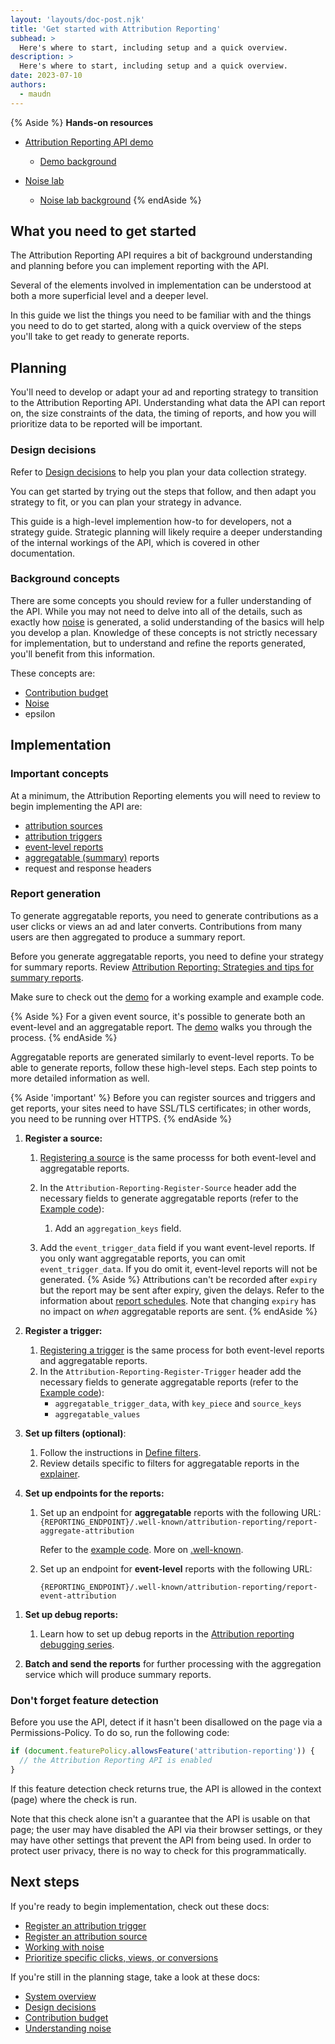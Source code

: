 ```yaml
---
layout: 'layouts/doc-post.njk'
title: 'Get started with Attribution Reporting'
subhead: >
  Here's where to start, including setup and a quick overview.
description: >
  Here's where to start, including setup and a quick overview.
date: 2023-07-10
authors:
  - maudn
---
```


<!-- from Generating aggregatable reports in https://docs.google.com/document/d/1BXchEk-UMgcr2fpjfXrQ3D8VhTR-COGYS1cwK_nyLfg/edit#heading=h.5nnh1qxxsa01 -->

{% Aside %}
<strong>Hands-on resources</strong>

- [Attribution Reporting API demo](https://arapi-home.web.app/)
  - [Demo background]()

- [Noise lab](https://noise-lab.uc.r.appspot.com/?mode=simple)
  - [Noise lab background](/docs/privacy-sandbox/summary-reports/design-decisions/#appendix)
{% endAside %}

## What you need to get started

The Attribution Reporting API requires a bit of background understanding and planning before you can implement reporting with the API.

Several of the elements involved in implementation can be understood at both a more superficial level and a deeper level.

In this guide we list the things you need to be familiar with and the things you need to do to get started, along with a quick overview of the steps you'll take to get ready to generate reports.
 
## Planning

You'll need to develop or adapt your ad and reporting strategy to transition to the Attribution Reporting API. Understanding what data the API can report on, the size constraints of the data, the timing of reports, and how you will prioritize data to be reported will be important.

### Design decisions

Refer to [Design decisions](/docs/privacy-sandbox/summary-reports/design-decisions/) to help you plan your data collection strategy.

You can get started by trying out the steps that follow, and then adapt you strategy to fit, or you can plan your strategy in advance.

This guide is a high-level implemention how-to for developers, not a strategy guide. Strategic planning will likely require a deeper understanding of the internal workings of the API, which is covered in other documentation.

### Background concepts

There are some concepts you should review for a fuller understanding of the API. While you may not need to delve into all of the details, such as exactly how [noise](/docs/privacy-sandbox/attribution-reporting/understanding-noise) is generated, a solid understanding of the basics will help you develop a plan. Knowledge of these concepts is not strictly necessary for implementation, but to understand and refine the reports generated, you'll benefit from this information.

These concepts are:

- [Contribution budget](/docs/privacy-sandbox/attribution-reporting/contribution-budget)
- [Noise](/docs/privacy-sandbox/attribution-reporting/understanding-noise)
- epsilon

## Implementation

### Important concepts

At a minimum, the Attribution Reporting elements you will need to review to begin implementing the API are:
- [attribution sources](/docs/privacy-sandbox/attribution-reporting/register-attribution-source)
- [attribution triggers](/docs/privacy-sandbox/attribution-reporting/register-attribution-trigger)
- [event-level reports](/docs/privacy-sandbox/attribution-reporting/#event-level-reports)
- [aggregatable (summary)](/docs/privacy-sandbox/attribution-reporting/#summary-reports) reports
- request and response headers

### Report generation

To generate aggregatable reports, you need to generate contributions as a user clicks or views an ad and later converts. Contributions from many users are then aggregated to produce a summary report. 

Before you generate aggregatable reports, you need to define your strategy for summary reports. Review [Attribution Reporting: Strategies and tips for summary reports](https://docs.google.com/document/d/1bU0a_njpDcRd9vDR0AJjwJjrf3Or8vAzyfuK8JZDEfo/edit#). 

Make sure to check out the [demo](https://arapi-home.web.app/) for a working example and example code.

{% Aside %}
For a given event source, it's possible to generate both an
event-level and an aggregatable report. The
[demo](https://docs.google.com/document/d/1BXchEk-UMgcr2fpjfXrQ3D8VhTR-COGYS1cwK_nyLfg/edit#heading=h.vk0ctjqbpr1g)
walks you through the process. 
{% endAside %}

Aggregatable reports are generated similarly to event-level reports. To be able to generate reports, follow these high-level steps. Each step points to more detailed information as well.

{% Aside 'important' %}
Before you can register sources and triggers and get reports, your sites need to have SSL/TLS certificates; in other words, you need to be running over HTTPS.
{% endAside %}

1. **Register a source:**
    1. [Registering a source](/docs/privacy-sandbox/attribution-reporting/register-attribution-source) is the same processs for both event-level and aggregatable reports.
    1. In the `Attribution-Reporting-Register-Source` header add the
        necessary fields to generate aggregatable reports (refer to the
        [Example code](https://github.com/GoogleChromeLabs/trust-safety-demo/blob/main/attribution-reporting/functions/apps/adtech.js)):
        1. Add an `aggregation_keys` field. 

    1. Add the `event_trigger_data` field if you want event-level reports. If you only
        want aggregatable reports, you can omit
        `event_trigger_data`. If you do omit it, event-level reports will not be generated.
    {% Aside %}
    Attributions can't be recorded after `expiry` but the report may
        be sent after expiry, given the delays. Refer to the information about
        [report schedules](/docs/privacy-sandbox/attribution-reporting/schedule/).
        Note that changing `expiry` has no impact on _when_ aggregatable
        reports are sent.
    {% endAside %}
1. **Register a trigger:**
    1. [Registering a trigger](/docs/privacy-sandbox/attribution-reporting/register-attribution-trigger) is the same process for both event-level reports and aggregatable reports.
    1. In the `Attribution-Reporting-Register-Trigger` header add the
        necessary fields to generate aggregatable reports (refer to the
        [Example code](https://github.com/GoogleChromeLabs/trust-safety-demo/blob/main/attribution-reporting/functions/apps/adtech.js)):
        - `aggregatable_trigger_data`, with `key_piece` and `source_keys
`       
        - `aggregatable_values`

1. **Set up filters (optional)**:
    1. Follow the instructions in
        [Define filters](/docs/privacy-sandbox/attribution-reporting/define-filters/).
    1. Review details specific to filters for aggregatable reports in
        the
        [explainer](https://github.com/WICG/attribution-reporting-api/blob/main/AGGREGATE.md).

1. **Set up endpoints for the reports:**
    1. Set up an endpoint for **aggregatable** reports with
        the following URL:
        `{REPORTING_ENDPOINT}/.well-known/attribution-reporting/report-aggregate-attribution`

        Refer to the [example code](https://github.com/GoogleChromeLabs/trust-safety-demo/blob/8f3d874b79ab0c8a15822fbcd09e94042aee7dcd/conversion-measurement/functions/apps/adtech.js#L334). More on [.well-known](https://en.wikipedia.org/wiki/Well-known_URI).

    1.  Set up an endpoint for **event-level** reports with
        the following URL:

        `{REPORTING_ENDPOINT}/.well-known/attribution-reporting/report-event-attribution` 


<!-- removed from handbook
{% Details %}
{% DetailsSummary %}
About {REPORTING_ENDPOINT} 
{% endDetailsSummary %}
{REPORTING_ENDPOINT} is the server that responded to the initial browser request to register a source using the `Attribution-Reporting-Register-Source` header.
   
For example, if https://adtech.example responded, then the event-level reports will be sent to: 
`https://adtech.example/.well-known/attribution-reporting/report-event-attribution` 

Likewise, aggregatable reports will be sent to this endpoint:
`https://adtech.example/.well-known/attribution-reporting/report-aggregate-attribution`
{% endDetails %}
                                          

    Note that `aggregation_service_payloads` is encrypted and only later decrypted by the aggregation service to generate summary reports.
-->     
1. **Set up debug reports:**
    1. Learn how to set up debug reports in the
        [Attribution reporting debugging series](/docs/privacy-sandbox/attribution-reporting-debugging/).

1. **Batch and send the reports** for further processing with the aggregation service which will produce summary reports.

### Don't forget feature detection

Before you use the API, detect if it hasn't been disallowed on the page via a Permissions-Policy. 
To do so, run the following code:

```javascript
if (document.featurePolicy.allowsFeature('attribution-reporting')) {
  // the Attribution Reporting API is enabled
}
```

If this feature detection check returns true, the API is allowed in the context (page) where the check is run.

Note that this check alone isn't a guarantee that the API is usable on that page; the user may have disabled the API via their browser settings, or they may have other settings that prevent the API from being used. In order to protect user privacy, there is no way to check for this programmatically.


## Next steps

If you're ready to begin implementation, check out these docs:
- [Register an attribution trigger](/docs/privacy-sandbox/attribution-reporting/register-attribution-trigger)
- [Register an attribution source](/docs/privacy-sandbox/attribution-reporting/register-attribution-source)
- [Working with noise](/docs/privacy-sandbox/attribution-reporting/working-with-noise/)
- [Prioritize specific clicks, views, or conversions](/docs/privacy-sandbox/attribution-reporting/change-attribution-logic/)


If you're still in the planning stage, take a look at these docs:
- [System overview](/docs/privacy-sandbox/summary-reports/system-overview/) 
- [Design decisions](/docs/privacy-sandbox/summary-reports/design-decisions/) 
- [Contribution budget](/docs/privacy-sandbox/attribution-reporting/contribution-budget/)
- [Understanding noise](/docs/privacy-sandbox/attribution-reporting/understanding-noise/) 

